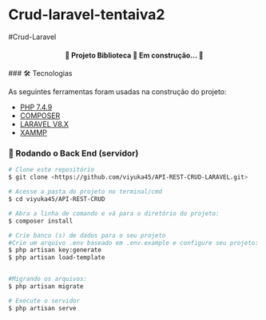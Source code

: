 # Crud-laravel-tentaiva2

#Crud-Laravel

<h4 align="center"> 
	🚧  Projeto Biblioteca 🚀 Em construção...  🚧
</h4>
### 🛠 Tecnologias

As seguintes ferramentas foram usadas na construção do projeto:

- [PHP 7.4.9](https://www.php.net/downloads.php)
- [COMPOSER](https://getcomposer.org/download/)
- [LARAVEL V8.X](https://laravel.com/docs/8.x)
- [XAMMP](https://www.apachefriends.org/pt_br/download.html)

### 🎲 Rodando o Back End (servidor)

```bash
# Clone este repositório
$ git clone <https://github.com/viyuka45/API-REST-CRUD-LARAVEL.git>

# Acesse a pasta do projeto no terminal/cmd
$ cd viyuka45/API-REST-CRUD

# Abra a linha de comando e vá para o diretório do projeto:
$ composer install

# Crie banco (s) de dados para o seu projeto
#Crie um arquivo .env baseado em .env.example e configure seu projeto:
$ php artisan key:generate
$ php artisan load-template


#Migrando os arquivos:
$ php artisan migrate

# Execute o servidor
$ php artisan serve
